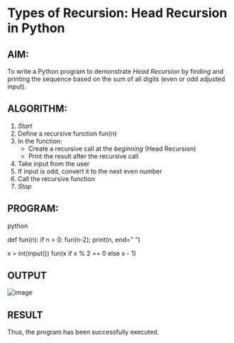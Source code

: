 #  Types of Recursion: Head Recursion in Python

##  AIM:
To write a Python program to demonstrate *Head Recursion* by finding and printing the sequence based on the sum of all digits (even or odd adjusted input).

##  ALGORITHM:

1. *Start*
2. Define a recursive function fun(n)
3. In the function:
   - Create a recursive call at the *beginning* (Head Recursion)
   - Print the result after the recursive call
4. Take input from the user
5. If input is odd, convert it to the next even number
6. Call the recursive function
7. *Stop*

##  PROGRAM:

python

def fun(n):
    if n > 0: fun(n-2); print(n, end=" ")

x = int(input())
fun(x if x % 2 == 0 else x - 1)

## OUTPUT

![image](https://github.com/user-attachments/assets/0d26f5fe-9e30-4e5c-a175-c130f693849c)

## RESULT

Thus, the program has been successfully executed.

